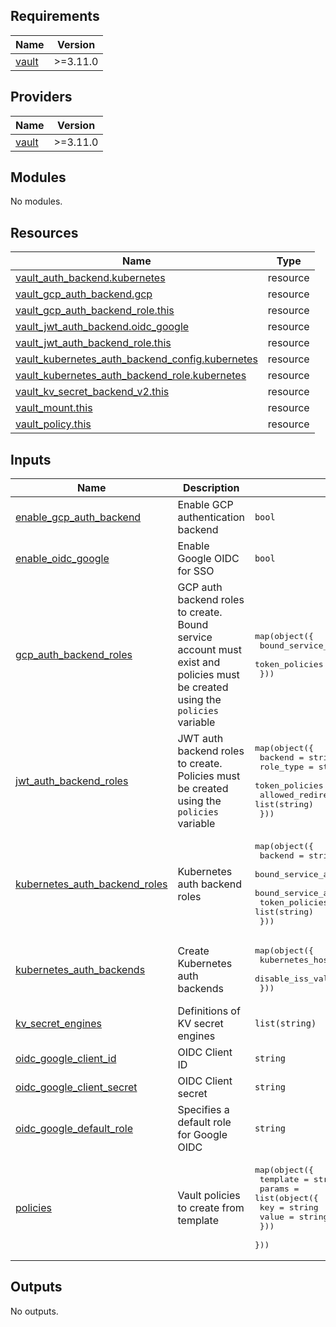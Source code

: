 <!-- BEGIN_TF_DOCS -->
## Requirements

| Name | Version |
|------|---------|
| <a name="requirement_vault"></a> [vault](#requirement\_vault) | >=3.11.0 |

## Providers

| Name | Version |
|------|---------|
| <a name="provider_vault"></a> [vault](#provider\_vault) | >=3.11.0 |

## Modules

No modules.

## Resources

| Name | Type |
|------|------|
| [vault_auth_backend.kubernetes](https://registry.terraform.io/providers/hashicorp/vault/latest/docs/resources/auth_backend) | resource |
| [vault_gcp_auth_backend.gcp](https://registry.terraform.io/providers/hashicorp/vault/latest/docs/resources/gcp_auth_backend) | resource |
| [vault_gcp_auth_backend_role.this](https://registry.terraform.io/providers/hashicorp/vault/latest/docs/resources/gcp_auth_backend_role) | resource |
| [vault_jwt_auth_backend.oidc_google](https://registry.terraform.io/providers/hashicorp/vault/latest/docs/resources/jwt_auth_backend) | resource |
| [vault_jwt_auth_backend_role.this](https://registry.terraform.io/providers/hashicorp/vault/latest/docs/resources/jwt_auth_backend_role) | resource |
| [vault_kubernetes_auth_backend_config.kubernetes](https://registry.terraform.io/providers/hashicorp/vault/latest/docs/resources/kubernetes_auth_backend_config) | resource |
| [vault_kubernetes_auth_backend_role.kubernetes](https://registry.terraform.io/providers/hashicorp/vault/latest/docs/resources/kubernetes_auth_backend_role) | resource |
| [vault_kv_secret_backend_v2.this](https://registry.terraform.io/providers/hashicorp/vault/latest/docs/resources/kv_secret_backend_v2) | resource |
| [vault_mount.this](https://registry.terraform.io/providers/hashicorp/vault/latest/docs/resources/mount) | resource |
| [vault_policy.this](https://registry.terraform.io/providers/hashicorp/vault/latest/docs/resources/policy) | resource |

## Inputs

| Name | Description | Type | Default | Required |
|------|-------------|------|---------|:--------:|
| <a name="input_enable_gcp_auth_backend"></a> [enable\_gcp\_auth\_backend](#input\_enable\_gcp\_auth\_backend) | Enable GCP authentication backend | `bool` | `false` | no |
| <a name="input_enable_oidc_google"></a> [enable\_oidc\_google](#input\_enable\_oidc\_google) | Enable Google OIDC for SSO | `bool` | `false` | no |
| <a name="input_gcp_auth_backend_roles"></a> [gcp\_auth\_backend\_roles](#input\_gcp\_auth\_backend\_roles) | GCP auth backend roles to create. Bound service account must exist and policies must be created using the `policies` variable | <pre>map(object({<br>    bound_service_accounts = list(string)<br>    token_policies = list(string)<br>  }))</pre> | `{}` | no |
| <a name="input_jwt_auth_backend_roles"></a> [jwt\_auth\_backend\_roles](#input\_jwt\_auth\_backend\_roles) | JWT auth backend roles to create. Policies must be created using the `policies` variable | <pre>map(object({<br>    backend = string<br>    role_type = string<br>    token_policies = list(string)<br>    allowed_redirect_uris = list(string)<br>  }))</pre> | `{}` | no |
| <a name="input_kubernetes_auth_backend_roles"></a> [kubernetes\_auth\_backend\_roles](#input\_kubernetes\_auth\_backend\_roles) | Kubernetes auth backend roles | <pre>map(object({<br>    backend = string<br>    bound_service_account_names = list(string)<br>    bound_service_account_namespaces = list(string)<br>    token_policies = list(string)<br>  }))</pre> | n/a | yes |
| <a name="input_kubernetes_auth_backends"></a> [kubernetes\_auth\_backends](#input\_kubernetes\_auth\_backends) | Create Kubernetes auth backends | <pre>map(object({<br>    kubernetes_host = string<br>    disable_iss_validation = bool<br>  }))</pre> | `{}` | no |
| <a name="input_kv_secret_engines"></a> [kv\_secret\_engines](#input\_kv\_secret\_engines) | Definitions of KV secret engines | `list(string)` | `[]` | no |
| <a name="input_oidc_google_client_id"></a> [oidc\_google\_client\_id](#input\_oidc\_google\_client\_id) | OIDC Client ID | `string` | `null` | no |
| <a name="input_oidc_google_client_secret"></a> [oidc\_google\_client\_secret](#input\_oidc\_google\_client\_secret) | OIDC Client secret | `string` | `null` | no |
| <a name="input_oidc_google_default_role"></a> [oidc\_google\_default\_role](#input\_oidc\_google\_default\_role) | Specifies a default role for Google OIDC | `string` | `null` | no |
| <a name="input_policies"></a> [policies](#input\_policies) | Vault policies to create from template | <pre>map(object({<br>    template = string<br>    params = list(object({<br>      key = string<br>      value = string<br>    }))<br>  }))</pre> | `{}` | no |

## Outputs

No outputs.
<!-- END_TF_DOCS -->